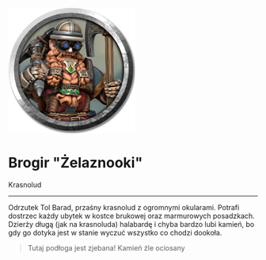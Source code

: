 <p><img src="media/brogir.png"></p>

<h1>Brogir "Żelaznooki"</h1>

Krasnolud

---

Odrzutek Tol Barad, przaśny krasnolud z ogromnymi okularami. Potrafi dostrzec każdy ubytek w kostce brukowej oraz marmurowych posadzkach. Dzierży długą (jak na krasnoluda) halabardę i chyba bardzo lubi kamień, bo gdy go dotyka jest w stanie wyczuć wszystko co chodzi dookoła.

> Tutaj podłoga jest zjebana! Kamień źle ociosany